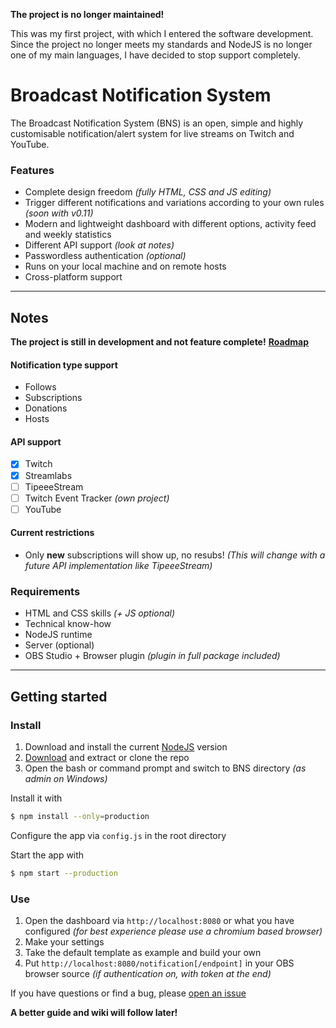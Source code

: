 **The project is no longer maintained!**

This was my first project, with which I entered the software development. Since the project no longer meets my standards and NodeJS is no longer one of my main languages, I have decided to stop support completely.

# Broadcast Notification System
The Broadcast Notification System (BNS) is an open, simple and highly customisable notification/alert system for live streams on Twitch and YouTube.

### Features
-   Complete design freedom *(fully HTML, CSS and JS editing)*
-   Trigger different notifications and variations according to your own rules *(soon with v0.11)*
-   Modern and lightweight dashboard with different options, activity feed and weekly statistics
-   Different API support *(look at notes)*
-   Passwordless authentication *(optional)*
-   Runs on your local machine and on remote hosts
-   Cross-platform support

---

## Notes

**The project is still in development and not feature complete!**
**[Roadmap](https://github.com/Morphy2k/broadcast-notification-system/projects)**

#### Notification type support
-   Follows
-   Subscriptions
-   Donations
-   Hosts

#### API support
-   [x] Twitch
-   [x] Streamlabs
-   [ ] TipeeeStream
-   [ ] Twitch Event Tracker *(own project)*
-   [ ] YouTube

#### Current restrictions
-   Only **new** subscriptions will show up, no resubs! *(This will change with a future API implementation like TipeeeStream)*

### Requirements
-   HTML and CSS skills *(+ JS optional)*
-   Technical know-how
-   NodeJS runtime
-   Server (optional)
-   OBS Studio + Browser plugin *(plugin in full package included)*

---

## Getting started

### Install

1.  Download and install the current [NodeJS](https://nodejs.org) version
2.  [Download](https://github.com/Morphy2k/broadcast-notification-system/releases/latest) and extract or clone the repo
3.  Open the bash or command prompt and switch to BNS directory *(as admin on Windows)*

Install it with
```bash
$ npm install --only=production
```
Configure the app via `config.js` in the root directory

Start the app with
```bash
$ npm start --production
```

### Use

1.  Open the dashboard via `http://localhost:8080` or what you have configured *(for best experience please use a chromium based browser)*
2.  Make your settings
3.  Take the default template as example and build your own
4.  Put `http://localhost:8080/notification[/endpoint]` in your OBS browser source *(if authentication on, with token at the end)*

If you have questions or find a bug, please [open an issue](https://github.com/Morphy2k/broadcast-notification-system/issues/new)

**A better guide and wiki will follow later!**
